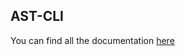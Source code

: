 ## AST-CLI

You can find all the documentation [here](https://checkmarx.atlassian.net/wiki/spaces/AST/pages/3080454799/Quick+Start+Guide+-+CxAST+GitHub+Action)
